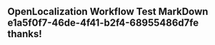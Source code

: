 <properties
ms.topic="hero-topic"
ms.test1="hero-topic"
ms.test2="test"/>

## OpenLocalization Workflow Test MarkDown e1a5f0f7-46de-4f41-b2f4-68955486d7fe thanks!
